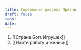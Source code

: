 ```yaml
---
title: Содержание раздела Притчи
draft: false
tags: 
date:
---
```

1. [[Страна Бога Игрушек]]
2. [[Найти работу и женись]]